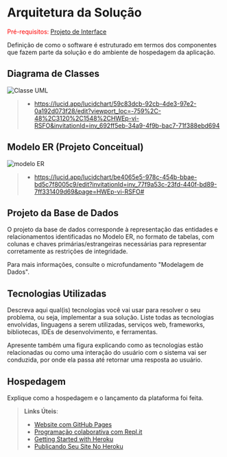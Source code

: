# Arquitetura da Solução

<span style="color:red">Pré-requisitos: <a href="3-Projeto de Interface.md"> Projeto de Interface</a></span>

Definição de como o software é estruturado em termos dos componentes que fazem parte da solução e do ambiente de hospedagem da aplicação.

## Diagrama de Classes

![Classe UML](https://github.com/user-attachments/assets/80dd5148-2ee9-4b20-94b6-fa5ec6282170)

> - https://lucid.app/lucidchart/59c83dcb-92cb-4de3-97e2-0a192d073f28/edit?viewport_loc=-759%2C-48%2C3120%2C1548%2CHWEp-vi-RSFO&invitationId=inv_692ff5eb-34a9-4f9b-bac7-71f388ebd694

## Modelo ER (Projeto Conceitual)

![modelo ER](https://github.com/user-attachments/assets/5c14b8fc-6e50-4492-b80f-efa080fece6f)

> - https://lucid.app/lucidchart/be4065e5-978c-454b-bbae-bd5c7f8005c9/edit?invitationId=inv_77f9a53c-23fd-440f-bd89-7ff331409d69&page=HWEp-vi-RSFO#
## Projeto da Base de Dados

O projeto da base de dados corresponde à representação das entidades e relacionamentos identificadas no Modelo ER, no formato de tabelas, com colunas e chaves primárias/estrangeiras necessárias para representar corretamente as restrições de integridade.
 
Para mais informações, consulte o microfundamento "Modelagem de Dados".

## Tecnologias Utilizadas

Descreva aqui qual(is) tecnologias você vai usar para resolver o seu problema, ou seja, implementar a sua solução. Liste todas as tecnologias envolvidas, linguagens a serem utilizadas, serviços web, frameworks, bibliotecas, IDEs de desenvolvimento, e ferramentas.

Apresente também uma figura explicando como as tecnologias estão relacionadas ou como uma interação do usuário com o sistema vai ser conduzida, por onde ela passa até retornar uma resposta ao usuário.

## Hospedagem

Explique como a hospedagem e o lançamento da plataforma foi feita.

> **Links Úteis**:
>
> - [Website com GitHub Pages](https://pages.github.com/)
> - [Programação colaborativa com Repl.it](https://repl.it/)
> - [Getting Started with Heroku](https://devcenter.heroku.com/start)
> - [Publicando Seu Site No Heroku](http://pythonclub.com.br/publicando-seu-hello-world-no-heroku.html)
